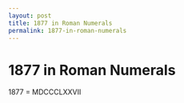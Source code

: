 ```yaml
---
layout: post
title: 1877 in Roman Numerals
permalink: 1877-in-roman-numerals
---
```


# 1877 in Roman Numerals

1877 = MDCCCLXXVII
